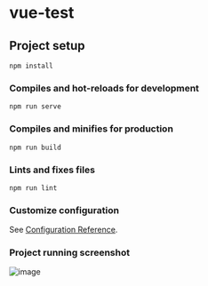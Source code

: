 # vue-test

## Project setup
```
npm install
```

### Compiles and hot-reloads for development
```
npm run serve
```

### Compiles and minifies for production
```
npm run build
```

### Lints and fixes files
```
npm run lint
```

### Customize configuration
See [Configuration Reference](https://cli.vuejs.org/config/).

### Project running screenshot
![image](https://user-images.githubusercontent.com/70176420/142780626-e11dbe2f-257f-4cbf-b27e-3d4174d17aff.png)
